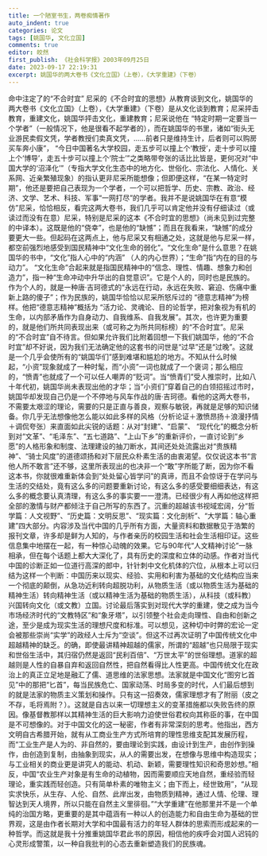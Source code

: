 ```yaml
---
title: 一个陋室书生，两卷痴情著作
auto_indent: true
categories: 论文
tags: [姚国华, 文化立国]
comments: true
editor: 皎然
first_publish: 《社会科学报》2003年09月25日
date: 2023-09-17 22:19:31
excerpt: 姚国华的两大卷书《文化立国》（上卷），《大学重建》（下卷）
---
```

命中注定了的“不合时宜”
尼采的《不合时宜的思想》从教育谈到文化，姚国华的两大卷书《文化立国》（上卷），《大学重建》（下卷）是从文化谈到教育；尼采抨击教育，重建文化，姚国华抨击文化，重建教育；尼采说他在 “特定时期一定要当一个学者”（一般情况下，他是很看不起学者的），而在姚国华的书里，诸如“街头无业游民卖假文凭，学者教授们卖真文凭，……前者只是维持生计，后者则可以购房买车奔小康”， “今日中国著名大学校园，走五步可以撞上个‘教授’，走十步可以撞上个‘博导’，走五十步可以撞上个‘院士’”之类略带夸张的话比比皆是，更何况对“中国大学的‘沼泽化’”（专指大学文化生态中的地方化、世俗化、宗法化、人情化、关系网、近亲繁殖现象）的指认更非尼采所能想像；但即便这样，“在某一特定时期”，他还是要把自己表现为一个学者，一个可以把哲学、历史、宗教、政治、经济、文学、艺术、科技、军事“一网打尽”的学者。我并不是说姚国华在有意“模仿”尼采，恰恰相反，看完这两大卷书，我们几乎可以肯定他并没有仔细读过（或读过而没有在意）尼采，特别是尼采的这本《不合时宜的思想》（尚未见到过完整的中译本）。这既是他的“侥幸”，也是他的“缺憾”；而且在我看来，“缺憾”的成分要更大一些。但起码在这两点上，他与尼采又有相通之处，这就是他与尼采一样，都空前强烈地感受到国民精神中“文化生命的弱化”。“文化生命”是什么意思？在姚国华的书中，“文化”指人心中的“内涵” （人的内心世界）；“生命”指“内在的目的与动力”。 “文化生命”合起来就是指国民精神中的“信念、理性、情趣、想象力和创造力”，指一种“生命冲动中升华出的自觉意识”。它是个人的，同时也是民族的。作为个人的，就是一种唐·吉珂德式的“永远在行动，永远在失败、窘迫、伤痛中重新上路的傻子”；作为民族的，姚国华恰恰以尼采所怒斥过的 “德意志精神”为榜样。他把“德意志精神”概括为 “活力论、灵魂论、目的论哲学，把对象视为有机的生命，以内部矛盾作为自身动力、自我维系、自我发展”。其次，也许更为重要的，就是他们所共同表现出来（或可称之为所共同标榜）的“不合时宜”。尼采的“不合时宜”自不待言。但如果允许我们比附着回想一下我们姚国华，他的“不合时宜”却不好说，因为我们无法确定他的这套书的问世是“过早”还是“过晚”。这就是一个几乎会使所有的“姚国华们”感到难堪和尴尬的地方。不知从什么时候起，“小资”现象就成了一种时髦，而“小资”一词也就成了一个褒词；那么相应的，“愤青”也就成了一个可以任人嘲弄的“贬词”。当“愤青们”受人推崇时，比如八十年代初，姚国华尚未表现出他的才华；当“小资们”穿着自己的白领招摇过市时，姚国华却发现自己仍是一个不停地与风车作战的唐·吉珂德。看他的这两大卷书，不需要太艰涩的理论，需要的只是正直与善良，观察与敏锐，再就是足够的知识储备。你几乎无法想像他怎么能以如此多样的风格（分析论证＋激愤昂扬＋浪漫抒情＋调侃夸张）来直面如此尖锐的话题：从对“封建”、“启蒙”、 “现代化”的概念分析到对“文革”、“毛泽东”、“五七道路”、“上山下乡”的重新评价，一直讨论到“乡愿”的人格形象和制度、法理建设的抽刀断水，其间还处处流露出对“贵族精神”、“骑士风度”的道德颂扬和对下层民众朴素生活的由衷渴望。仅仅说这本书“言他人所不敢言”还不够，这里所表现出的也决非一个“敢”字所能了断，因为你不看这本书，你就很难重新体会到“处处留心皆学问”的真谛，而且不会惊讶于在学问与生活的交结处，竟有这么多的问题要重新讨论，有这么多的感受要细细表达，有这么多的概念要认真清理，有这么多的事实要一一澄清。已经很少有人再如他这样把全部的激情与财产都倾注于自己所写的东西了。沉重的超越该书视域宏阔，分“哲学篇：人文视野”、“历史篇：文明反思”、“现实篇：文化剖析”、“大学篇：轴心重建”四大部分。内容涉及当代中国的几乎所有方面，大量资料和数据散见于浩繁的报刊文章，许多却是鲜为人知的，与作者亲历的校园生活和社会生活相印证。这些信息集中地摆在一起，有一种惊心动魄的效果。它与90年代“人文精神讨论”一脉相承，但在每个话题上都大大深化了，具有历史的深度和立体的动感。作者对当代中国的诊断正如一位道行高深的郎中，针针刺中文化机体的穴位，从根本上可以归结为这样一个判断：中国历来以现实、经验、实用和利害为基础的文化结构应当来一个彻底的颠倒，从急功近利转向超脱功利，从物质生活（或以物质生活为基础的精神生活）转向精神生活（或以精神生活为基础的物质生活），从科技（或科教）兴国转向文化（或文教）立国。讨论最后落实到对现代大学的重建，使之成为当今市场经济时代的“文教特区”和“象牙塔”，以引领整个社会走向理性、自由和创新之途，至少是成为现实生活的理想尺度和标准。可以想见，这种切中时弊的宏论一定会被那些崇尚“实学”的政经人士斥为“空谈”。但这不过再次证明了中国传统文化中超越精神的缺乏。的确，即使最讲精神超越的儒家，所谓的“超越”也只局限于现实和世俗生活中，其归宿仍然是返回“民利百倍”、“万世太平”的世俗理想。道家的超越则是人性的自暴自弃和返回自然性，把自然看得比人性更高。中国传统文化在政治上的真正立足地是融汇了儒、道思维的法家思想。法家就是中国文化“图穷匕首见”中的那把“匕首”，每当民族危亡、国家动荡、时局多变的时代，人们最后想到的就是法家的物质主义策划和操作。只有这一招奏效，儒家理想才有了附丽（皮之不存，毛将焉附？）。这就是自古以来一切理想主义的变革措施都以失败告终的原因。像基督教那样以其精神生活的巨大影响力迫使世俗君权向其称臣的事，在中国是不可想像的。对于中国文化的这一秘密，作者有非常深刻的思考。他指出，西方文明自古希腊开始，就有从工商业生产方式所培育的理性思维支配其发展历程，而“工业生产是人为的、非自然的，要由理论到实践，由设计到生产，由创作到操作，由创造到复制，由抽象到现实，从人的需要出发，在想像与思维中构造现实；与工业相关的商业更是讲究人的能动、机动、新颖，需要理性知识和奇思妙想。”相反，中国“农业生产对象是有生命的动植物，因而需要顺应天地自然，重经验而轻理论，重实践而轻创造。只有简单朴素的唯物主义；由下而上，经世致用”，“从现实求快乐，从生存、人伦、自然、此岸出发，由物质到精神，通过人情、伦理、理智达到天人境界，所以只能在自然主义里徘徊。”“大学重建”在他那里并不是一个单纯的治国方略，更重要的是其中蕴涵有一种以人的创造能力和自由生命为基础的世界观，这是由作者长期对大学和中国最有活力的年轻人群体的思索而形成起来的一种哲学。而这就是我十分推重姚国华君此书的原因，相信他的疾呼会对国人迟钝的心灵形成警策，以一种自我批判的心态去重新塑造我们的民族魂。
